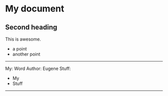 # My document

## Second heading

This is awesome.

* a point
* another point
---
My: Word
Author: Eugene
Stuff:
  - My
  - Stuff
---
